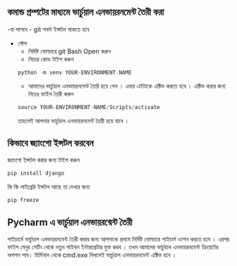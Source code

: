 ## কমান্ড প্রম্পটের মাধ্যমে ভার্চুয়াল এনভায়রনমেন্ট তৈরী করা 

-যা লাগবে 
    - git সফট ইন্সটল থাকতে হবে 

- স্টেপ
    - নির্দিষ্ট ফোল্ডারে git Bash Open করুন 
    - নিচের কোড টাইপ করুন 
    ```python 
    python -m venv YOUR-ENVIRONMENT-NAME
    ```
    - আমাদের ভার্চুয়াল এনভায়রনমেন্ট তৈরি হয়ে গেল । এবার এইটাকে এক্টিভ করতে হবে । এক্টিভ করার জন্য নিচের ফাইল তৈরী করুন 
    ```python
    source YOUR-ENVIRONMENT-NAME/Scripts/activate
    ```
    তাহলেই আপনার ভার্চুয়াল এনভায়রনমেন্ট তৈরী হয়ে যাবে । 

## কিভাবে জ্যাংগো ইন্সটল করবেন 
জ্যাংগো ইন্সটল করার জন্য টাইপ করুন 
```python 
pip install django
```

কি কি লাইব্রেরি ইন্সটল আছে তা দেখার জন্য 
```python
pip freeze
```


## Pycharm এ ভার্চুয়াল এনভায়রন্মেন্ট তৈরী 

পাইচার্মে ভার্চুয়াল এনভায়রনমেন্ট তৈরী করার জন্য আপনাকে প্রথমে নির্দিষ্ট ফোল্ডারে পাইচার্ম ওপেন করতে হবে । এরপর ফাইল মেনুর সেটিং থেকে নতুন পাইথন ইন্টারপ্রেটার যুক্ত করব । তখন আমাদের ভার্চুয়াল এনভায়রনমেন্ট ক্রিয়েটের অপশন পাব। 
টার্মিনাল থেকে cmd.exe লিখলেই ভার্চুয়াল এনভায়রনমেন্ট এক্টিভ হবে । 




